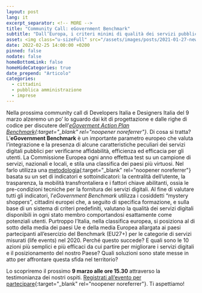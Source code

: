 ```yaml
---
layout: post
lang: it
excerpt_separator: <!-- MORE -->
title: "Community Call: eGovernment Benchmark"
subtitle: "Dall’Europa, i criteri minimi di qualità dei servizi pubblici digitali: ne parliamo il 9 marzo"
asset: <img class="u-sizeFull" src="/assets/images/posts/2021-01-27-news-viciniconnessi.jpg" alt="Un cittadino che utilizza una piattaforma di commercio online" />
date: 2022-02-25 14:00:00 +0200
pinned: false
nodate: false
homeBottomLink: false
homeHideCategories: true
date_prepend: "Articolo"
categories:
  - cittadini
  - pubblica amministrazione
  - imprese
---
```


<!-- MORE -->
Nella prossima community call di Developers Italia e Designers Italia del 9 marzo alzeremo un po’ lo sguardo dai kit di progettazione e dalle righe di codice per discutere dell’*[eGoverment Action Plan Benchmark](https://digital-strategy.ec.europa.eu/en/policies/egovernment-action-plan){:target="_blank" rel="noopener noreferrer"}*. Di cosa si tratta? L’**eGovernment Benchmark** è un importante parametro europeo che valuta l’integrazione e la presenza di alcune caratteristiche peculiari dei servizi digitali pubblici per verificarne affidabilità, efficienza ed efficacia per gli utenti. La Commissione Europea ogni anno effettua test su un campione di servizi, nazionali e locali, e stila una classifica dei paesi più virtuosi.
Nel farlo utilizza una [metodologia](https://op.europa.eu/it/publication-detail/-/publication/333fe21f-4372-11ec-89db-01aa75ed71a1/language-it){:target="_blank" rel="noopener noreferrer"} basata su un set di indicatori e sottoindicatori: la centralità dell’utente, la trasparenza, la mobilità transfrontaliera e i fattori chiave abilitanti, ossia le pre-condizioni tecniche per la fornitura dei servizi digitali. Al fine di valutare tutti gli indicatori, l’*eGovernment Benchmark* utilizza i cosiddetti “mystery shoppers”, cittadini europei che, a seguito di specifica formazione, e sulla base di un sistema di criteri predefiniti, valutano la qualità dei servizi digitali disponibili in ogni stato membro comportandosi esattamente come potenziali utenti. 
Purtroppo l’Italia, nella classifica europea, si posiziona al di sotto della media dei paesi Ue e della media Europea allargata ai paesi partecipanti all’esercizio del Benchmark (EU27+) per le categorie di servizi misurati (life events) nel 2020. Perché questo succede? E quali sono le 10 azioni più semplici e più efficaci da cui partire per migliorare i servizi digitali e il posizionamento del nostro Paese? Quali soluzioni sono state messe in atto per affrontare questa sfida nel territorio?

Lo scopriremo il prossimo **9 marzo alle ore 15.30** attraverso la testimonianza dei nostri ospiti.
[Registrati all’evento per partecipare](https://mobilizon.it/events/a2a10f4e-9f94-4a84-9b11-d8ed0c88144e){:target="_blank" rel="noopener noreferrer"}. Ti aspettiamo!
